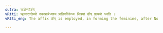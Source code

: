 ```yaml
---
sutra: ऋन्नेभ्योङीप्
vRtti: ॠकारान्तेभ्यो नकारान्नेभ्यश्च प्रातिपदिकेभ्यः स्त्रियां ङीप् प्रत्ययो भवति ॥
vRtti_eng: The affix ङीप् is employed, in forming the feminine, after Nominal stem ending in ऋ or in न् ।

---
```

